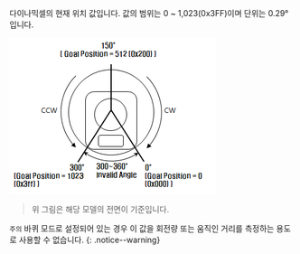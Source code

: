 다이나믹셀의 현재 위치 값입니다. 값의 범위는 0 ~ 1,023(0x3FF)이며 단위는 0.29&deg; 입니다.

![](/assets/images/dxl/dx/dx_series_goal_position.png)

> 위 그림은 해당 모델의 전면이 기준입니다.

`주의` 바퀴 모드로 설정되어 있는 경우 이 값을 회전량 또는 움직인 거리를 측정하는 용도로 사용할 수 없습니다.
{: .notice--warning}
